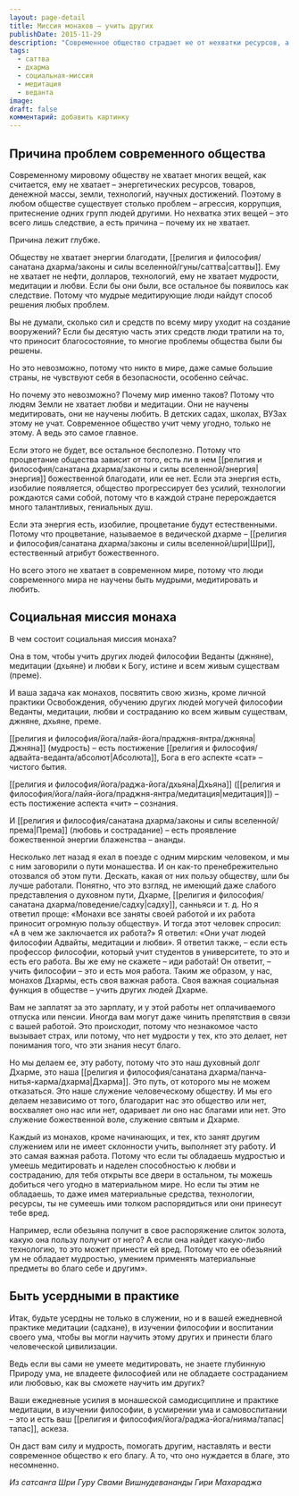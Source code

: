 ```yaml
---
layout: page-detail
title: Миссия монахов – учить других
publishDate: 2015-11-29
description: "Современное общество страдает не от нехватки ресурсов, а от дефицита мудрости, медитации и любви. Эти духовные ценности (саттва) - основа процветания. Миссия монахов - учить философии Веданты (джняна), медитации (дхьяна) и состраданию (према), трансформируя коллективное сознание. Личная практика садху (аскеза, изучение писаний, дисциплина) становится социальным служением, наполняя мир божественной благодатью. Только через внутреннюю работу можно решить внешние проблемы: технологии и изобилие бессмысленны без осознанности."
tags:
  - саттва
  - дхарма
  - социальная-миссия
  - медитация
  - веданта
image: 
draft: false
комментарий: добавить картинку
---
```


## Причина проблем современного общества
Современному мировому обществу не хватает многих вещей, как считается, ему не хватает – энергетических ресурсов, товаров, денежной массы, земли, технологий, научных достижений. Поэтому в любом обществе существует столько проблем – агрессия, коррупция, притеснение одних групп людей другими. Но нехватка этих вещей – это всего лишь следствие, а есть причина – почему их не хватает. 

Причина лежит глубже. 

Обществу не хватает энергии благодати, [[религия и философия/санатана дхарма/законы и силы вселенной/гуны/саттва|саттвы]]. Ему не хватает не нефти, долларов, технологий, ему не хватает мудрости, медитации и любви. Если бы они были, все остальное бы появилось как следствие. Потому что мудрые медитирующие люди найдут способ решения любых проблем. 

Вы не думали, сколько сил и средств по всему миру уходит на создание вооружений? Если бы десятую часть этих средств люди тратили на то, что приносит благосостояние, то многие проблемы общества были бы решены. 

Но это невозможно, потому что никто в мире, даже самые большие страны, не чувствуют себя в безопасности, особенно сейчас. 

Но почему это невозможно? Почему мир именно таков? Потому что людям Земли не хватает любви и медитации. Они не научены медитировать, они не научены любить. В детских садах, школах, ВУЗах этому не учат. Современное общество учит чему угодно, только не этому. А ведь это самое главное. 

Если этого не будет, все остальное бесполезно. Потому что процветание общества зависит от того, есть ли в нем [[религия и философия/санатана дхарма/законы и силы вселенной/энергия|энергия]] божественной благодати, или ее нет. Если эта энергия есть, изобилие появляется, общество прогрессирует без усилий, технологии рождаются сами собой, потому что в каждой стране перерождается много талантливых, гениальных душ. 

Если эта энергия есть, изобилие, процветание будут естественными. Потому что процветание, называемое в ведической дхарме – [[религия и философия/санатана дхарма/законы и силы вселенной/шри|Шри]], естественный атрибут божественного. 

Но всего этого не хватает в современном мире, потому что люди современного мира не научены быть мудрыми, медитировать и любить. 

## Социальная миссия монаха
В чем состоит социальная миссия монаха? 

Она в том, чтобы учить других людей философии Веданты (джняне), медитации (дхьяне) и любви к Богу, истине и всем живым существам (преме).

И ваша задача как монахов, посвятить свою жизнь, кроме личной практики Освобождения, обучению других людей могучей философии Веданты, медитации, любви и состраданию ко всем живым существам, джняне, дхьяне, преме. 

[[религия и философия/йога/лайя-йога/праджня-янтра/джняна|Джняна]] (мудрость) – есть постижение [[религия и философия/адвайта-веданта/абсолют|Абсолюта]], Бога в его аспекте «сат» – чистого бытия. 

[[религия и философия/йога/раджа-йога/дхьяна|Дхьяна]] ([[религия и философия/йога/лайя-йога/праджня-янтра/медитация|медитация]]) – есть постижение аспекта «чит» – сознания.

И [[религия и философия/санатана дхарма/законы и силы вселенной/према|Према]] (любовь и сострадание) – есть проявление божественной энергии блаженства – ананды.

Несколько лет назад я ехал в поезде с одним мирским человеком, и мы с ним заговорили о пути монашества. И он как-то пренебрежительно отозвался об этом пути. Дескать, какая от них пользу обществу, шли бы лучше работали. Понятно, что это взгляд, не имеющий даже слабого представления о духовном пути, Дхарме, [[религия и философия/санатана дхарма/поведение/садху|садху]], санньяси и т. д. Но я ответил проще: «Монахи все заняты своей работой и их работа приносит огромную пользу обществу». И тогда этот человек спросил: «А в чем же заключается их работа?» Я ответил: «Они учат людей философии Адвайты, медитации и любви». Я ответил также, – если есть профессор философии, который учит студентов в университете, то это и есть его работа. Вы же ему не скажете – иди работай! Он ответит, – учить философии – это и есть моя работа. Таким же образом, у нас, монахов Дхармы, есть своя важная работа. Своя важная социальная функция в обществе – учить других людей Дхарме. 

Вам не заплатят за это зарплату, и у этой работы нет оплачиваемого отпуска или пенсии. Иногда вам могут даже чинить препятствия в связи с вашей работой. Это происходит, потому что незнакомое часто вызывает страх, или потому, что нет мудрости у тех, кто это делает, нет понимания того, что эти знания несут благо.

Но мы делаем ее, эту работу, потому что это наш духовный долг Дхарме, это наша [[религия и философия/санатана дхарма/панча-нитья-карма/дхарма|Дхарма]]. Это путь, от которого мы не можем отказаться. Это наше служение человеческому обществу. И мы его делаем независимо от того, благодарит нас это общество или нет, восхваляет оно нас или нет, одаривает ли оно нас благами или нет. Это служение божественной воле, служение святым и Дхарме.

Каждый из монахов, кроме начинающих, и тех, кто занят другим служением или не имеет склонности учить, выполняет эту работу. И это самая важная работа. Потому что если ты обладаешь мудростью и умеешь медитировать и наделен способностью к любви и состраданию, для тебя открыты все двери в остальном, ты можешь добиться чего угодно в материальном мире. Но если ты этим не обладаешь, то даже имея материальные средства, технологии, ресурсы, ты не сумеешь ими толком распорядиться или они принесут тебе вред. 

Например, если обезьяна получит в свое распоряжение слиток золота, какую она пользу получит от него? А если она найдет какую-либо технологию, то это может принести ей вред. Потому что ее обезьяний ум не обладает мудростью, умением применять материальные предметы во благо себе и другим».

## Быть усердными в практике
Итак, будьте усердны не только в служении, но и в вашей ежедневной практике медитации (садхане), в изучении философии и воспитании своего ума, чтобы вы могли научить этому других и принести благо человеческой цивилизации. 

Ведь если вы сами не умеете медитировать, не знаете глубинную Природу ума, не владеете философией или не обладаете состраданием или любовью, как вы сможете научить им других?

Ваши ежедневные усилия в монашеской самодисциплине и практике медитации, в изучении философии, в усмирении ума и самовоспитании – это и есть ваш [[религия и философия/йога/раджа-йога/нияма/тапас|тапас]], аскеза. 

Он даст вам силу и мудрость, помогать другим, наставлять и вести современное общество к его благу. А то, что оно нуждается в благе, это несомненно.

*Из сатсанга Шри Гуру Свами Вишнудевананды Гири Махараджа*

